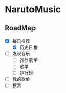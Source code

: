 # NarutoMusic

## RoadMap

- [x] 每日推荐
  - [x] 历史日推
- [ ] 发现音乐
  - [ ] 推荐歌单
  - [ ] 歌单
  - [ ] 排行榜
- [ ] 我的歌单
- [ ] 搜索
